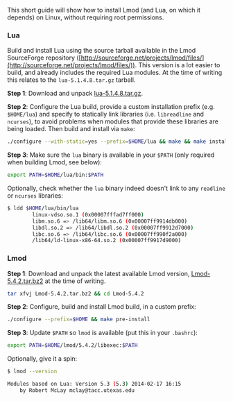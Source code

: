 This short guide will show how to install Lmod (and Lua, on which it depends) on Linux, without requiring root permissions.


### Lua

Build and install Lua using the source tarball available in the Lmod SourceForge repository ([http://sourceforge.net/projects/lmod/files/](http://sourceforge.net/projects/lmod/files/)). This version is a lot easier to build, and already includes the required Lua modules. At the time of writing this relates to the `lua-5.1.4.8.tar.gz` tarball.

**Step 1**: Download and unpack [lua-5.1.4.8.tar.gz](http://sourceforge.net/projects/lmod/files/lua-5.1.4.8.tar.gz/download).

**Step 2**: Configure the Lua build, provide a custom installation prefix (e.g. `$HOME/lua`) and specify to statically link libraries (i.e. `libreadline` and `ncurses`), to avoid problems when modules that provide these libraries are being loaded. Then build and install via `make`:
```bash
./configure --with-static=yes --prefix=$HOME/lua && make && make install
```

**Step 3**: Make sure the `lua` binary is available in your `$PATH` (only required when building Lmod, see below):
```bash
export PATH=$HOME/lua/bin:$PATH
```

Optionally, check whether the `lua` binary indeed doesn't link to any `readline` or `ncurses` libraries:
```bash
$ ldd $HOME/lua/bin/lua
        linux-vdso.so.1 (0x00007fffad7ff000)
        libm.so.6 => /lib64/libm.so.6 (0x00007ff9914db000)
        libdl.so.2 => /lib64/libdl.so.2 (0x00007ff9912d7000)
        libc.so.6 => /lib64/libc.so.6 (0x00007ff990f2a000)
        /lib64/ld-linux-x86-64.so.2 (0x00007ff9917d9000)
```

### Lmod

**Step 1**: Download and unpack the latest available Lmod version, [Lmod-5.4.2.tar.bz2](http://sourceforge.net/projects/lmod/files/Lmod-5.4.2.tar.bz2/download) at the time of writing.
```bash
tar xfvj Lmod-5.4.2.tar.bz2 && cd Lmod-5.4.2
```

**Step 2**: Configure, build and install Lmod build, in a custom prefix:
```bash
./configure --prefix=$HOME && make pre-install
```

**Step 3**: Update `$PATH` so `lmod` is available (put this in your `.bashrc`):
```bash
export PATH=$HOME/lmod/5.4.2/libexec:$PATH
```

Optionally, give it a spin:
```bash
$ lmod --version

Modules based on Lua: Version 5.3 (5.3) 2014-02-17 16:15
    by Robert McLay mclay@tacc.utexas.edu
```
